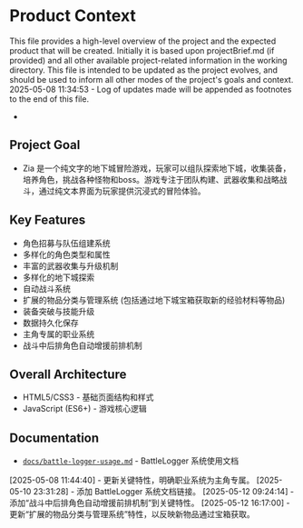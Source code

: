 # Product Context

This file provides a high-level overview of the project and the expected product that will be created. Initially it is based upon projectBrief.md (if provided) and all other available project-related information in the working directory. This file is intended to be updated as the project evolves, and should be used to inform all other modes of the project's goals and context.
2025-05-08 11:34:53 - Log of updates made will be appended as footnotes to the end of this file.

*

## Project Goal

* Zia 是一个纯文字的地下城冒险游戏，玩家可以组队探索地下城，收集装备，培养角色，挑战各种怪物和boss。游戏专注于团队构建、武器收集和战略战斗，通过纯文本界面为玩家提供沉浸式的冒险体验。

## Key Features

* 角色招募与队伍组建系统
* 多样化的角色类型和属性
* 丰富的武器收集与升级机制
* 多样化的地下城探索
* 自动战斗系统
* 扩展的物品分类与管理系统 (包括通过地下城宝箱获取新的经验材料等物品)
* 装备突破与技能升级
* 数据持久化保存
* 主角专属的职业系统
* 战斗中后排角色自动增援前排机制

## Overall Architecture

* HTML5/CSS3 - 基础页面结构和样式
* JavaScript (ES6+) - 游戏核心逻辑

## Documentation

*   [`docs/battle-logger-usage.md`](docs/battle-logger-usage.md) - BattleLogger 系统使用文档

[2025-05-08 11:44:40] - 更新关键特性，明确职业系统为主角专属。
[2025-05-10 23:31:28] - 添加 BattleLogger 系统文档链接。
[2025-05-12 09:24:14] - 添加“战斗中后排角色自动增援前排机制”到关键特性。
[2025-05-12 16:17:00] - 更新“扩展的物品分类与管理系统”特性，以反映新物品通过宝箱获取。